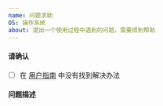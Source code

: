 ```yaml
---
name: 问题求助
OS: 操作系统
about: 提出一个使用过程中遇到的问题，需要得到帮助
---
```


<!-- 必读 -->
<!-- 1. 功能如果不正常工作，请阅读一下官网文档，大部分问题能从那边得到解决： http://xii.app -->

#### 请确认
- [ ] 在 [用户指南](https://xii.app) 中没有找到解决办法

#### 问题描述
<!--
例如，在使用 xxx 时出现了 xxx 报错。
-->